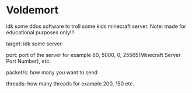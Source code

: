 # Voldemort
 idk some ddos software to troll some kids minecraft server. Note: made for educational purposes only!!!
 
 target: idk some server
 
 port: port of the server for example 80, 5000, 0, 25565(Minecraft Server Port Number), etc.
 
 packet/s: how many you want to send
 
 threads: how many threads for example 200, 150 etc.
